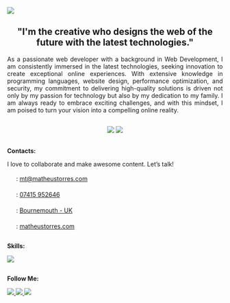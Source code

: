 <img src="https://github.com/matorrestech/matorrestech/blob/main/Cover.png">



<div align="center"><h2>"I'm the creative who designs the web of the future with the latest technologies."</h2></div>
<p align="justify">As a passionate web developer with a background in Web Development, I am consistently immersed in the latest technologies, seeking innovation to create exceptional online experiences. With extensive knowledge in programming languages, website design, performance optimization, and security, my commitment to delivering high-quality solutions is driven not only by my passion for technology but also by my dedication to my family. I am always ready to embrace exciting challenges, and with this mindset, I am poised to turn your vision into a compelling online reality.</p>

##

<div align="center">
  <img src="https://github-readme-stats.vercel.app/api?username=matorrestech&theme=blue" target="_blank">
  <img src="https://github-readme-stats.vercel.app/api/top-langs/?username=matorrestech&theme=blue" target="_blank">
</div>

##

<b>Contacts:</b><br>
<p>I love to collaborate and make awesome content. Let’s talk!<p/>
<img style width="17px" src="https://github.com/matorrestech/matorrestech/blob/main/envelope-solid.svg"> : <a href="mailto:mt@matheustorres.com" target=_blank">mt@matheustorres.com</a><br><br>
<img style width="17px" src="https://github.com/matorrestech/matorrestech/blob/main/mobile-solid.svg"> : <a href="https://wa.me/4407415952646" target="_blank">07415 952646</a><br><br>
<img style width="17px" src="https://github.com/matorrestech/matorrestech/blob/main/location-dot-solid.svg"> : <a href="https://www.google.com/maps/place/Bournemouth/@50.7540041,-1.8597388,12z/data=!3m1!4b1!4m6!3m5!1s0x487398a0b1a067fd:0x3b2ee0156ba92c94!8m2!3d50.7220101!4d-1.8667169!16zL20vMDE2MWpq?entry=ttu" target="_blank">Bournemouth - UK</a><br><br>
<img style width="17px" src="https://github.com/matorrestech/matorrestech/blob/main/globe-solid.svg" target="_blank"> : <a href="http://matheustorres.com">matheustorres.com</a>

##

<b>Skills:</b><br>

<img src="https://github.com/matorrestech/matorrestech/blob/main/skills.png">

##

<b>Follow Me:</b><br>
<div>
  <a href="https://www.instagram.com/matorrestech" target="_blank"><img src="https://github.com/matorrestech/matorrestech/blob/main/instagram.png"> </a>
  <a href="https://www.linkedin.com/in/matorrestech/" target="_blank"><img src="https://github.com/matorrestech/matorrestech/blob/main/linkedin.png"> </a>
  <a href="https://matheustorres.com" target="_blank"><img src="https://github.com/matorrestech/matorrestech/blob/main/github.png"></a>
</div>


